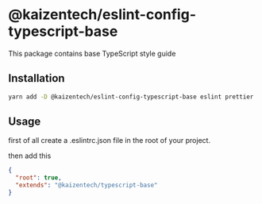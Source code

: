 # @kaizentech/eslint-config-typescript-base

This package contains base TypeScript style guide

## Installation
```bash
yarn add -D @kaizentech/eslint-config-typescript-base eslint prettier
```

## Usage
first of all create a .eslintrc.json file in the root of your project.

then add this

```json
{
  "root": true,
  "extends": "@kaizentech/typescript-base"
}

```
